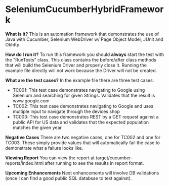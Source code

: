 # SeleniumCucumberHybridFramework

**What is it?**
This is an automation framework that demonstrates the use of Java with Cucumber, Selenium WebDriver w/ Page Object Model, JUnit and Okhttp.

**How do I run it?**
To run this framework you should **always** start the test with the "RunTests" class. This class contains the before/after class methods that will build
the Selenium Driver and properly close it. Running the example file directly will not work because the Driver will not be created. 

**What are the test cases?**
In the example file there are three test cases:
<ul>
<li>TC001: This test case demonstrates navigating to Google using Selenium and searching for given Strings. Validates that the result is www.google.com</li>
<li>TC002: This test case demonstrates navigating to Google and uses multiple input to navigate through the devices shop</li>
<li>TC003: This test case demonstrates REST by a GET request against a public API for US data and validates that the expected population matches the given year</li>
</ul>

**Negative Cases**
There are two negative cases, one for TC002 and one for TC003. These simply provide values that will automatically fail the case to demonstrate what a failure looks like. 

**Viewing Report** 
You can view the report at target/cucumber-reports/index.html after running to see the results in report format. 

**Upcoming Enhancements**
Next enhancements will involve DB validations (once I can find a good public SQL databsae to test against).
